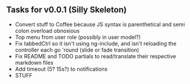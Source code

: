 Tasks for v0.0.1 (Silly Skeleton)
---------------------------------
* Convert stuff to Coffee because JS syntax is parenthetical and semi colon overload obnoxious
* Top menu from user role (possibly in user model?)
* Fix tabbedCtrl so it isn't using ng-include, and isn't reloading the
  controller each go 'round (slide or fade transition)
* Fix README and TODO partials to read/translate their respective markdown
  files
* Add timeout (5? 15s?) to notifications
* STUFF
